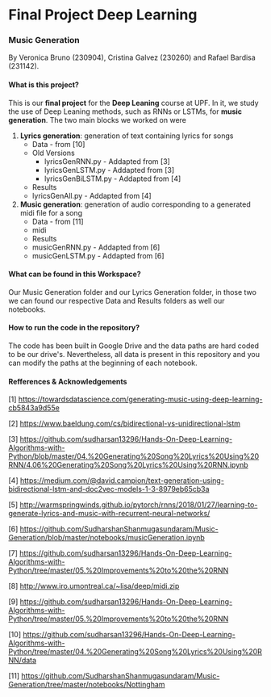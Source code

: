 # Final Project Deep Learning
### Music Generation
By Veronica Bruno (230904), Cristina Galvez (230260) and Rafael Bardisa (231142).

#### What is this project?
This is our **final project** for the **Deep Leaning** course at UPF. In it, we study the use of Deep Leaning methods, such as RNNs or LSTMs, for **music generation**. The two main blocks we worked on were
1. **Lyrics generation**: generation of text containing lyrics for songs
    - Data - from [10]
    - Old Versions
        - lyricsGenRNN.py - Addapted from [3]
        - lyricsGenLSTM.py - Addapted from [3]
        - lyricsGenBiLSTM.py - Addapted from [4]
    - Results
    - lyricsGenAll.py - Addapted from [4]
2. **Music generation**: generation of audio corresponding to a generated midi file for a song
   - Data - from [11]
   - midi
   - Results
   - musicGenRNN.py - Addapted from [6]
   - musicGenLSTM.py - Addapted from [6]

#### What can be found in this Workspace?
Our Music Generation folder and our Lyrics Generation folder, in those two we can found our respective Data and Results folders as well our notebooks.

#### How to run the code in the repository?
The code has been built in Google Drive and the data paths are hard coded to be our drive's. Nevertheless, all data is present in this repository and you can modify the paths at the beginning of each notebook.
  
#### Refferences & Acknowledgements
[1] https://towardsdatascience.com/generating-music-using-deep-learning-cb5843a9d55e

[2] https://www.baeldung.com/cs/bidirectional-vs-unidirectional-lstm

[3] https://github.com/sudharsan13296/Hands-On-Deep-Learning-Algorithms-with-Python/blob/master/04.%20Generating%20Song%20Lyrics%20Using%20RNN/4.06%20Generating%20Song%20Lyrics%20Using%20RNN.ipynb

[4] https://medium.com/@david.campion/text-generation-using-bidirectional-lstm-and-doc2vec-models-1-3-8979eb65cb3a

[5] http://warmspringwinds.github.io/pytorch/rnns/2018/01/27/learning-to-generate-lyrics-and-music-with-recurrent-neural-networks/

[6] https://github.com/SudharshanShanmugasundaram/Music-Generation/blob/master/notebooks/musicGeneration.ipynb

[7] https://github.com/sudharsan13296/Hands-On-Deep-Learning-Algorithms-with-Python/tree/master/05.%20Improvements%20to%20the%20RNN

[8] http://www.iro.umontreal.ca/~lisa/deep/midi.zip

[9] https://github.com/sudharsan13296/Hands-On-Deep-Learning-Algorithms-with-Python/tree/master/05.%20Improvements%20to%20the%20RNN

[10] https://github.com/sudharsan13296/Hands-On-Deep-Learning-Algorithms-with-Python/tree/master/04.%20Generating%20Song%20Lyrics%20Using%20RNN/data

[11] https://github.com/SudharshanShanmugasundaram/Music-Generation/tree/master/notebooks/Nottingham

